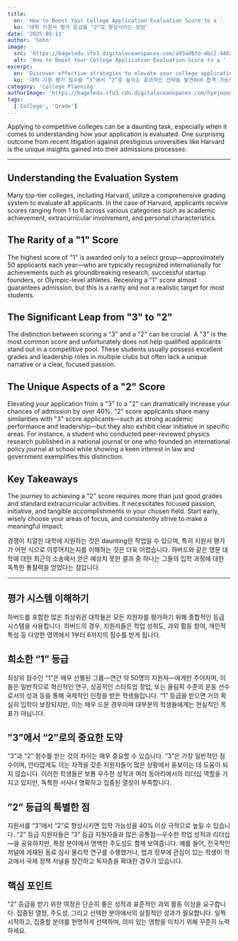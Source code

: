 ```yaml
---
title:
  en: 'How to Boost Your College Application Evaluation Score to a '
  ko: '대학 지원서 평가 등급을 "2"로 향상시키는 방법'
date: '2025-05-13'
author: 'Sohn'
image:
  src: 'https://bageledu.sfo3.digitaloceanspaces.com/a93ad8fd-4bc2-4462-8732-da28aa2efb4d.jpg'
  alt: 'How to Boost Your College Application Evaluation Score to a '
excerpt:
  en: 'Discover effective strategies to elevate your college application evaluation score from a “3” to a “2,” enhancing your chances of acceptance.'
  ko: '대학 지원 평가 점수를 “3”에서 “2”로 높이는 효과적인 전략을 발견하여 합격 가능성을 향상시키세요.'
category: 'College Planning'
authorImage: 'https://bageledu.sfo3.cdn.digitaloceanspaces.com/hyejeong.jpg'
tags:
  ['College', 'Grade']
---
```


<div class="en-content" x-show="$store.language !== 'ko'">
<p>
  Applying to competitive colleges can be a daunting task, especially when it comes to understanding how your application is evaluated. One surprising outcome from recent litigation against prestigious universities like Harvard is the unique insights gained into their admissions processes.
</p>

<hr />

<h2>Understanding the Evaluation System</h2>
<p>
  Many top-tier colleges, including Harvard, utilize a comprehensive grading system to evaluate all applicants. In the case of Harvard, applicants receive scores ranging from 1 to 6 across various categories such as academic achievement, extracurricular involvement, and personal characteristics.
</p>

<h2>The Rarity of a "1" Score</h2>
<p>
  The highest score of "1" is awarded only to a select group—approximately 50 applicants each year—who are typically recognized internationally for achievements such as groundbreaking research, successful startup founders, or Olympic-level athletes. Receiving a "1" score almost guarantees admission, but this is a rarity and not a realistic target for most students.
</p>

<h2>The Significant Leap from "3" to "2"</h2>
<p>
  The distinction between scoring a "3" and a "2" can be crucial. A "3" is the most common score and unfortunately does not help qualified applicants stand out in a competitive pool. These students usually possess excellent grades and leadership roles in multiple clubs but often lack a unique narrative or a clear, focused passion.
</p>

<h2>The Unique Aspects of a "2" Score</h2>
<p>
  Elevating your application from a "3" to a "2" can dramatically increase your chances of admission by over 40%. "2" score applicants share many similarities with "3" score applicants—such as strong academic performance and leadership—but they also exhibit clear initiative in specific areas. For instance, a student who conducted peer-reviewed physics research published in a national journal or one who founded an international policy journal at school while showing a keen interest in law and government exemplifies this distinction.
</p>

<h2>Key Takeaways</h2>
<p>
  The journey to achieving a "2" score requires more than just good grades and standard extracurricular activities. It necessitates focused passion, initiative, and tangible accomplishments in your chosen field. Start early, wisely choose your areas of focus, and consistently strive to make a meaningful impact.
</p>
</div>

<div class="ko-content" x-show="$store.language === 'ko'">
<p>
  경쟁이 치열한 대학에 지원하는 것은 daunting한 작업일 수 있으며, 특히 지원서 평가가 어떤 식으로 이루어지는지를 이해하는 것은 더욱 어렵습니다. 하버드와 같은 명문 대학에 대한 최근의 소송에서 얻은 예상치 못한 결과 중 하나는 그들의 입학 과정에 대한 독특한 통찰력을 얻었다는 점입니다.
</p>

<hr />

<h2>평가 시스템 이해하기</h2>
<p>
  하버드를 포함한 많은 최상위권 대학들은 모든 지원자를 평가하기 위해 종합적인 등급 시스템을 사용합니다. 하버드의 경우, 지원자들은 학업 성취도, 과외 활동 참여, 개인적 특성 등 다양한 영역에서 1부터 6까지의 점수를 받게 됩니다.
</p>

<h2>희소한 “1” 등급</h2>
<p>
  최상위 점수인 “1”은 매우 선별된 그룹—연간 약 50명의 지원자—에게만 주어지며, 이들은 일반적으로 혁신적인 연구, 성공적인 스타트업 창업, 또는 올림픽 수준의 운동 선수로서의 성과 등을 통해 국제적인 인정을 받은 학생들입니다. “1” 등급을 받으면 거의 확실히 입학이 보장되지만, 이는 매우 드문 경우이며 대부분의 학생들에게는 현실적인 목표가 아닙니다.
</p>

<h2>”3”에서 “2”로의 중요한 도약</h2>
<p>
  “3”과 “2” 점수를 받는 것의 차이는 매우 중요할 수 있습니다. “3”은 가장 일반적인 점수이며, 안타깝게도 이는 자격을 갖춘 지원자들이 많은 상황에서 돋보이는 데 도움이 되지 않습니다. 이러한 학생들은 보통 우수한 성적과 여러 동아리에서의 리더십 역할을 가지고 있지만, 독특한 서사나 명확하고 집중된 열정이 부족합니다.
</p>

<h2>”2” 등급의 특별한 점</h2>
<p>
  지원서를 “3”에서 “2”로 향상시키면 입학 가능성을 40% 이상 극적으로 높일 수 있습니다. “2” 등급 지원자들은 “3” 등급 지원자들과 많은 공통점—우수한 학업 성적과 리더십—을 공유하지만, 특정 분야에서 명백한 주도성도 함께 보여줍니다. 예를 들어, 전국적인 저널에 게재된 동료 심사 물리학 연구를 수행했거나, 법과 정부에 관심이 있는 학생이 학교에서 국제 정책 저널을 창간하고 독자층을 확대한 경우가 있습니다.
</p>

<h2>핵심 포인트</h2>
<p>
  “2” 등급을 받기 위한 여정은 단순히 좋은 성적과 표준적인 과외 활동 이상을 요구합니다. 집중된 열정, 주도성, 그리고 선택한 분야에서의 실질적인 성과가 필요합니다. 일찍 시작하고, 집중할 분야를 현명하게 선택하며, 의미 있는 영향을 미치기 위해 꾸준히 노력하세요.
</p>
</div>